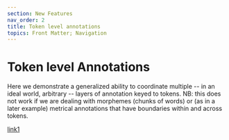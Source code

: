```yaml
---
section: New Features
nav_order: 2
title: Token level annotations
topics: Front Matter; Navigation
---
```


# Token level Annotations

Here we demonstrate a generalized ability to coordinate multiple -- in an ideal world, arbitrary -- layers of annotation keyed to tokens. NB: this does
not work if we are dealing with morphemes (chunks of words) or (as in a later example) metrical annotations that have boundaries within and across tokens.

[link1](https://beyond-translation.perseus.org/reader/urn:cts:greekLit:tlg0012.tlg001.perseus-grc2:1.1-1.7?mode=interlinear)
